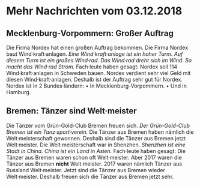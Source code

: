 # Mehr Nachrichten vom 03.12.2018


## Mecklenburg-Vorpommern: Großer Auftrag
Die Firma Nordex hat einen großen Auftrag bekommen. Die Firma Nordex baut Wind·kraft·anlagen. 
*Eine Wind·kraft·anlage ist ein hoher Turm.* 
*Auf diesem Turm ist ein großes Wind·rad.* 
*Das Wind·rad dreht sich im Wind.* 
*So macht das Wind·rad Strom.* Fach·leute haben gesagt: Nordex soll 114 Wind·kraft·anlagen in Schweden bauen. Nordex verdient sehr viel Geld mit diesen Wind·kraft·anlagen. Deshalb ist der Auftrag sehr gut für Nordex. Nordex ist in 2 Bundes·ländern: • In Mecklenburg-Vorpommern. • Und in Hamburg. 

## Bremen: Tänzer sind Welt·meister
Die Tänzer vom Grün-Gold-Club Bremen freuen sich. 
*Der Grün-Gold-Club Bremen ist ein Tanz·sport·verein.* Die Tänzer aus Bremen haben nämlich die Welt·meisterschaft gewonnen. Deshalb sind die Tänzer aus Bremen jetzt Welt·meister. Die Welt·meisterschaft war in Shenzhen. 
*Shenzhen ist eine Stadt in China.* 
*China ist ein Land in Asien.* Fach·leute haben gesagt: Die Tänzer aus Bremen waren schon oft Welt·meister. Aber 2017 waren die Tänzer aus Bremen **nicht** Welt·meister. 2017 waren nämlich Tänzer aus Russland Welt·meister. Jetzt sind die Tänzer aus Bremen wieder Welt·meister. Deshalb freuen sich die Tänzer aus Bremen jetzt sehr. 
